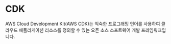 # CDK

AWS Cloud Development Kit(AWS CDK)는 익숙한 프로그래밍 언어를 사용하여 클라우드 애플리케이션 리소스를 정의할 수 있는 오픈 소스 소프트웨어 개발 프레임워크입니다.
